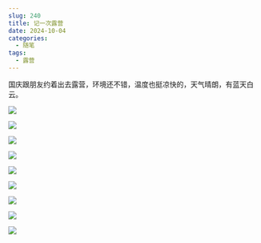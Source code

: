 ```yaml
---
slug: 240
title: 记一次露营
date: 2024-10-04
categories: 
  - 随笔
tags: 
  - 露营
---
```


国庆跟朋友约着出去露营，环境还不错，温度也挺凉快的，天气晴朗，有蓝天白云。

![](https://imgurl.zishu.me/2024/10/1728010590666.webp)

![](https://imgurl.zishu.me/2024/10/1728010662246.webp)

![](https://imgurl.zishu.me/2024/10/1728010675279.webp)

![](https://imgurl.zishu.me/2024/10/1728010701317.webp)

![](https://imgurl.zishu.me/2024/10/1728010719949.webp)

![](https://imgurl.zishu.me/2024/10/1728010746414.webp)

![](https://imgurl.zishu.me/2024/10/1728010756057.webp)

![](https://imgurl.zishu.me/2024/10/1728010765556.webp)

![](https://imgurl.zishu.me/2024/10/1728010775667.webp)
